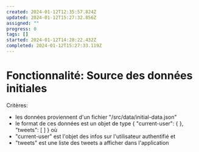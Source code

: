 ```yaml
---
created: 2024-01-12T12:35:57.824Z
updated: 2024-01-12T15:27:32.856Z
assigned: ""
progress: 0
tags: []
started: 2024-01-12T14:28:22.432Z
completed: 2024-01-12T15:27:33.119Z
---
```


# Fonctionnalité: Source des données initiales

Critères:
  - les données proviennent d'un fichier "/src/data/initial-data.json"
  - le format de ces données est un objet de type { "current-user": { }, "tweets": [ ] } où
  - "current-user" est l'objet des infos sur l'utilisateur authentifié et
  - "tweets" est une liste des tweets a afficher dans l'application
